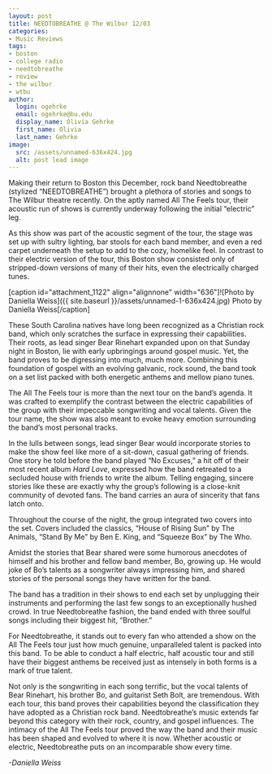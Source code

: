 ```yaml
---
layout: post
title: NEEDTOBREATHE @ The Wilbur 12/03
categories:
- Music Reviews
tags:
- boston
- college radio
- needtobreathe
- review
- the wilbur
- wtbu
author:
  login: ogehrke
  email: ogehrke@bu.edu
  display_name: Olivia Gehrke
  first_name: Olivia
  last_name: Gehrke
image:
  src: /assets/unnamed-636x424.jpg
  alt: post lead image
---
```


Making their return to Boston this December, rock band Needtobreathe (stylized “NEEDTOBREATHE”) brought a plethora of stories and songs to The Wilbur theatre recently. On the aptly named All The Feels tour, their acoustic run of shows is currently underway following the initial “electric” leg.

As this show was part of the acoustic segment of the tour, the stage was set up with sultry lighting, bar stools for each band member, and even a red carpet underneath the setup to add to the cozy, homelike feel. In contrast to their electric version of the tour, this Boston show consisted only of stripped-down versions of many of their hits, even the electrically charged tunes.   

\[caption id="attachment\_1122" align="alignnone" width="636"\]![Photo by Daniella Weiss]({{ site.baseurl }}/assets/unnamed-1-636x424.jpg) Photo by Daniella Weiss\[/caption\]

These South Carolina natives have long been recognized as a Christian rock band, which only scratches the surface in expressing their capabilities. Their roots, as lead singer Bear Rinehart expanded upon on that Sunday night in Boston, lie with early upbringings around gospel music. Yet, the band proves to be digressing into much, much more. Combining this foundation of gospel with an evolving galvanic, rock sound, the band took on a set list packed with both energetic anthems and mellow piano tunes.

The All The Feels tour is more than the next tour on the band’s agenda. It was crafted to exemplify the contrast between the electric capabilities of the group with their impeccable songwriting and vocal talents. Given the tour name, the show was also meant to evoke heavy emotion surrounding the band’s most personal tracks.

In the lulls between songs, lead singer Bear would incorporate stories to make the show feel like more of a sit-down, casual gathering of friends. One story he told before the band played “No Excuses,” a hit off of their most recent album _Hard Love_, expressed how the band retreated to a secluded house with friends to write the album. Telling engaging, sincere stories like these are exactly why the group’s following is a close-knit community of devoted fans. The band carries an aura of sincerity that fans latch onto.

Throughout the course of the night, the group integrated two covers into the set. Covers included the classics, “House of Rising Sun” by The Animals, “Stand By Me” by Ben E. King, and “Squeeze Box” by The Who.

Amidst the stories that Bear shared were some humorous anecdotes of himself and his brother and fellow band member, Bo, growing up. He would joke of Bo’s talents as a songwriter always impressing him, and shared stories of the personal songs they have written for the band.

The band has a tradition in their shows to end each set by unplugging their instruments and performing the last few songs to an exceptionally hushed crowd. In true Needtobreathe fashion, the band ended with three soulful songs including their biggest hit, “Brother.”

For Needtobreathe, it stands out to every fan who attended a show on the All The Feels tour just how much genuine, unparalleled talent is packed into this band. To be able to conduct a half electric, half acoustic tour and still have their biggest anthems be received just as intensely in both forms is a mark of true talent.

Not only is the songwriting in each song terrific, but the vocal talents of Bear Rinehart, his brother Bo, and guitarist Seth Bolt, are tremendous. With each tour, this band proves their capabilities beyond the classification they have adopted as a Christian rock band. Needtobreathe’s music extends far beyond this category with their rock, country, and gospel influences. The intimacy of the All The Feels tour proved the way the band and their music has been shaped and evolved to where it is now. Whether acoustic or electric, Needtobreathe puts on an incomparable show every time.

_\-Daniella Weiss_